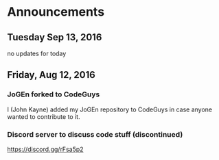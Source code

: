 # Announcements

## Tuesday Sep 13, 2016
no updates for today

## Friday, Aug 12, 2016
### JoGEn forked to CodeGuys
I (John Kayne) added my JoGEn repository to CodeGuys in case anyone wanted to contribute to it.

### Discord server to discuss code stuff (discontinued)
https://discord.gg/rFsa5p2
